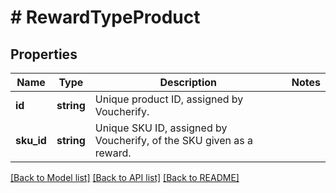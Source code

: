 # # RewardTypeProduct

## Properties

Name | Type | Description | Notes
------------ | ------------- | ------------- | -------------
**id** | **string** | Unique product ID, assigned by Voucherify. |
**sku_id** | **string** | Unique SKU ID, assigned by Voucherify, of the SKU given as a reward. |

[[Back to Model list]](../../README.md#models) [[Back to API list]](../../README.md#endpoints) [[Back to README]](../../README.md)

